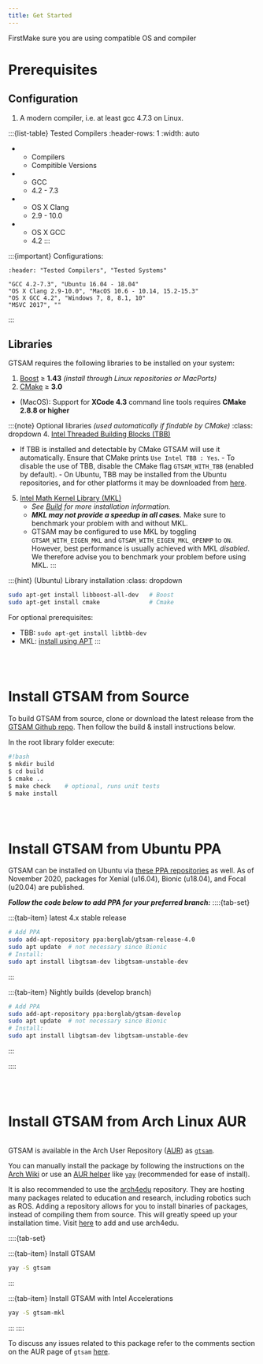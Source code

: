 ```yaml
---
title: Get Started
---
```

FirstMake sure you are using compatible OS and compiler

# Prerequisites

## Configuration

1. A modern compiler, i.e. at least gcc 4.7.3 on Linux.

:::{list-table} Tested Compilers
:header-rows: 1
:width: auto

*   - Compilers
    - Compitible Versions
*   - GCC
    - 4.2 - 7.3
*   - OS X Clang
    - 2.9 - 10.0
*   - OS X GCC
    - 4.2
:::

:::{important} Configurations:
```{csv-table}
:header: "Tested Compilers", "Tested Systems"

"GCC 4.2-7.3", "Ubuntu 16.04 - 18.04"
"OS X Clang 2.9-10.0", "MacOS 10.6 - 10.14, 15.2-15.3"
"OS X GCC 4.2", "Windows 7, 8, 8.1, 10"
"MSVC 2017", ""
```
:::

## Libraries

GTSAM requires the following libraries to be installed on your system:
   
   1. [Boost](http://www.boost.org/users/download/) $\geq$ **1.43** *(install through Linux repositories or MacPorts)*
   2. [CMake](http://www.cmake.org/cmake/resources/software.html) $\geq$ **3.0**
   - (MacOS): Support for **XCode 4.3** command line tools requires **CMake 2.8.8 or higher**

:::{note} Optional libraries *(used automatically if findable by CMake)*
:class: dropdown
4. [Intel Threaded Building Blocks (TBB)](http://www.threadingbuildingblocks.org/)
   - If TBB is installed and detectable by CMake GTSAM will use it automatically. Ensure that CMake prints `Use Intel TBB : Yes`.
    - To disable the use of TBB, disable the CMake flag `GTSAM_WITH_TBB` (enabled by default).
    - On Ubuntu, TBB may be installed from the Ubuntu repositories, and for other platforms it may be downloaded from [here](https://www.threadingbuildingblocks.org/).
5. [Intel Math Kernel Library (MKL)](http://software.intel.com/en-us/intel-mkl)
    - *See [Build](/Content/build-project) for more installation information.*
    - ***MKL may not provide a speedup in all cases.*** Make sure to benchmark your problem with and without MKL.
    - GTSAM may be configured to use MKL by toggling `GTSAM_WITH_EIGEN_MKL` and `GTSAM_WITH_EIGEN_MKL_OPENMP` to `ON`.
    However, best performance is usually achieved with MKL *disabled*. We therefore advise you to benchmark your problem before using MKL.
:::

:::{hint} (Ubuntu) Library installation
:class: dropdown
```bash
sudo apt-get install libboost-all-dev   # Boost
sudo apt-get install cmake              # Cmake
```

For optional prerequisites:
- TBB: `sudo apt-get install libtbb-dev`
- MKL: [install using APT](https://software.intel.com/en-us/articles/installing-intel-free-libs-and-python-apt-repo)
:::

<br><br>


# Install GTSAM from Source

To build GTSAM from source, clone or download the latest release from the [GTSAM Github repo](https://github.com/borglab/gtsam).
Then follow the build & install instructions below.

In the root library folder execute:

```bash
#!bash
$ mkdir build
$ cd build
$ cmake ..
$ make check    # optional, runs unit tests
$ make install
```

<br><br>

# Install GTSAM from Ubuntu PPA

GTSAM can be installed on Ubuntu via [these PPA repositories](https://launchpad.net/~borglab) as well.
As of November 2020, packages for Xenial (u16.04), Bionic (u18.04), and Focal (u20.04) are published.

***Follow the code below to add PPA for your preferred branch:***
::::{tab-set}

:::{tab-item} latest 4.x stable release
```bash
# Add PPA
sudo add-apt-repository ppa:borglab/gtsam-release-4.0
sudo apt update  # not necessary since Bionic
# Install:
sudo apt install libgtsam-dev libgtsam-unstable-dev
```
:::

:::{tab-item} Nightly builds (develop branch)
```bash
# Add PPA
sudo add-apt-repository ppa:borglab/gtsam-develop
sudo apt update  # not necessary since Bionic
# Install:
sudo apt install libgtsam-dev libgtsam-unstable-dev
```
:::

::::

<br><br>

# Install GTSAM from Arch Linux AUR

```{warning} Installing GTSAM on Arch Linux has not been tested by the GTSAM developers.
```

GTSAM is available in the Arch User Repository
([AUR](https://wiki.archlinux.org/index.php/Arch_User_Repository)) as
[`gtsam`](https://aur.archlinux.org/packages/gtsam/).

You can manually install the package by following the instructions on the
[Arch Wiki](https://wiki.archlinux.org/index.php/Arch_User_Repository#Installing_packages)
or use an [AUR helper](https://wiki.archlinux.org/index.php/AUR_helpers) like
[`yay`](https://aur.archlinux.org/packages/yay/)
(recommended for ease of install).

It is also recommended to use the
[arch4edu](https://wiki.archlinux.org/index.php/Unofficial_user_repositories#arch4edu)
repository. They are hosting many packages related to education and research,
including robotics such as ROS. Adding a repository allows for you to install
binaries of packages, instead of compiling them from source.
This will greatly speed up your installation time. Visit [here](https://github.com/arch4edu/arch4edu/wiki/Add-arch4edu-to-your-Archlinux) to add and use arch4edu. 

::::{tab-set}

:::{tab-item} Install GTSAM
```sh
yay -S gtsam
```
:::

:::{tab-item} Install GTSAM with Intel Accelerations

```sh
yay -S gtsam-mkl
```
:::
::::

To discuss any issues related to this package refer to the comments section on
the AUR page of `gtsam` [here](https://aur.archlinux.org/packages/gtsam/).
